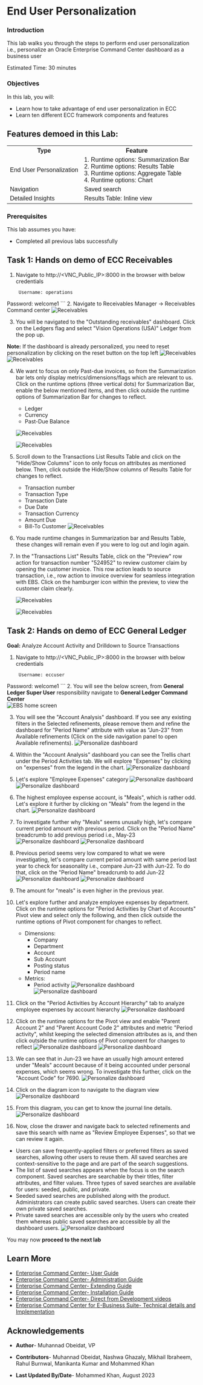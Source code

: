 # End User Personalization


### Introduction

This lab walks you through the steps to perform end user personalization i.e., personalize an Oracle Enterprise Command Center dashboard as a business user

Estimated Time: 30 minutes


### Objectives

In this lab, you will:
* Learn how to take advantage of end user personalization in ECC
* Learn ten different ECC framework components and features 



<!DOCTYPE html>
<html>
<head>
<style>
table {
  font-family: arial, sans-serif;
  border-collapse: collapse;
  width: 100%;
}

td, th {
  border: 1px solid #dddddd;
  text-align: left;
  padding: 8px;
}

tr:nth-child(even) {
  background-color: #dddddd;
}
style="white-space:pre-wrap; word-wrap:break-word"
</style>
</head>
<body>

<h2>Features demoed in this Lab:</h2>

<table>
  <tr>
    <th>Type</th>
    <th>Feature</th>
    
  </tr>

  <tr>
    <td>End User Personalization</td>
    <td> 
    1.  Runtime options: Summarization Bar<br/>
    2.  Runtime options: Results Table<br/>
    3.  Runtime options: Aggregate Table<br/>
    4.  Runtime options: Chart<br/>
     
   
  </tr>
    <tr>
    <td>Navigation</td>
    <td> 
    Saved search <br/>
 
     
   
  </tr>
        <tr>
    <td>Detailed Insights</td>
    <td> 
    Results Table: Inline view <br/>
 
     
   
  </tr>

</table>
</body>
</html>


### Prerequisites 

This lab assumes you have:
* Completed all previous labs successfully 


  

## Task 1: Hands on demo of ECC Receivables

1. Navigate to http://<VNC\_Public\_IP\>:8000 in the browser with below credentials 


    ```
  	 Username: operations
Password: welcome1
    ```
2. Navigate to Receivables Manager -> Receivables Command center 
    ![Receivables](../images/r1.png "Receivables")




3. You will be navigated to the "Outstanding receivables" dashboard. Click on the Ledgers flag and select "Vision Operations (USA)" Ledger from the pop up.

**Note:** If the dashboard is already personalized, you need  to reset personalization by clicking on the reset button on the top left 
    ![Receivables](../images/reset100.png "Receivables")
    ![Receivables](../images/r2.png "Receivables")


4. We want to focus on only Past-due invoices, so from the Summarization bar lets only display metrics/dimensions/flags which are relevant to us. Click on the runtime options (three vertical dots) for Summarization Bar, enable the below mentioned items, and then click outside the runtime options of Summarization Bar for changes to reflect.
      * Ledger
      * Currency
      * Past-Due Balance

    ![Receivables](../images/r01.png "Receivables")

    ![Receivables](../images/r0190.png "Receivables")


5. Scroll down to the Transactions List Results Table and click on the "Hide/Show Columns" icon to only focus on attributes as mentioned below. Then, click outside the Hide/Show columns of Results Table for changes to reflect.
     * Transaction number
     * Transaction Type
     * Transaction Date
     * Due Date
     * Transaction Currency
     * Amount Due
     * Bill-To Customer
    ![Receivables](../images/r09.png "Receivables")

6. You made runtime changes in Summarization bar and Results Table, these changes will remain even if you were to log out and login again.
7. In the "Transactions List" Results Table, click on the "Preview" row action for transaction number "524952" to review customer claim by opening the customer invoice. This row action leads to source transaction, i.e., row action to invoice overview for seamless integration with EBS. Click on the hamburger icon within the preview, to view the customer claim clearly.

    ![Receivables](../images/r099.png "Receivables")
    
    ![Receivables](../images/r012.png "Receivables")


## Task 2: Hands on demo of ECC General Ledger


**Goal:** Analyze Account Activity and Drilldown to Source Transactions
1. Navigate to http://<VNC\_Public\_IP\>:8000 in the browser with below credentials 


    ```
  	 Username: eccuser
Password: welcome1
    ```
2. You will see the below screen,  from **General Ledger Super User** responsibility navigate to **General Ledger Command Center**  
        ![EBS home screen](../images/genz100.png "EBS home screen")

3. You will see the "Account Analysis" dashboard. If you see any existing filters in the Selected refinements, please remove them and refine the dashboard for "Period Name" attribute with value as "Jun-23" from Available refinements (Click on the side navigation panel to open Available refinements). 
        ![Personalize dashboard](../images/changefiltersinglusecase.png "Personalize dashboard")

4. Within the "Account Analysis" dashboard you can see the Trellis chart under the Period Activities tab. We will explore "Expenses" by clicking on "expenses" from the legend in the chart.
        ![Personalize dashboard](../images/fg1.png "Personalize dashboard")

5. Let's explore "Employee Expenses" category
        ![Personalize dashboard](../images/fg2.png "Personalize dashboard")
        ![Personalize dashboard](../images/fg30.png "Personalize dashboard")
6. The highest employee expense account, is "Meals", which is rather odd. Let's explore it further by clicking on "Meals" from the legend in the chart.
        ![Personalize dashboard](../images/fg4.png "Personalize dashboard")

7. To investigate further why "Meals" seems unusally high, let's compare current period amount with previous period. Click on the "Period Name" breadcrumb to add previous period i.e., May-23
        ![Personalize dashboard](../images/fg5.png "Personalize dashboard")
        ![Personalize dashboard](../images/fg6.png "Personalize dashboard")

8. Previous period seems very low compared to what we were investigating, let's compare current period amount with same period last year to check for seasonality i.e., compare Jun-23 with Jun-22. To do that, click on the "Period Name" breadcrumb to add Jun-22
        ![Personalize dashboard](../images/fg7.png "Personalize dashboard")
        ![Personalize dashboard](../images/fg8.png "Personalize dashboard")

9. The amount for "meals" is even higher in the previous year. 
11. Let's explore further and analyze employee expenses by department. Click on the runtime options for "Period Activities by Chart of Accounts" Pivot view and select only the following, and then click outside the runtime options of Pivot component for changes to reflect.
    * Dimensions:
        * Company
        * Department
        * Account
        * Sub Account
        * Posting status
        * Period name
    * Metrics:
        * Period activity
        ![Personalize dashboard](../images/fg9.png "Personalize dashboard")
        ![Personalize dashboard](../images/fg10.png "Personalize dashboard")

12. Click on the "Period Activities by Account Hierarchy" tab to analyze employee expenses by account hierarchy
        ![Personalize dashboard](../images/fg11.png "Personalize dashboard")
13. Click on the runtime options for the Pivot view and enable "Parent Account 2" and "Parent Account Code 2" attributes and metric "Period activity", whilst keeping the selected dimension attributes as is, and then click outside the runtime options of Pivot component for changes to reflect
        ![Personalize dashboard](../images/fg12.png "Personalize dashboard")
        ![Personalize dashboard](../images/fg13.png "Personalize dashboard")

14. We can see that in Jun-23 we have an usually high amount entered under "Meals" account because of it being accounted under personal expenses, which seems wrong. To investigate this further, click on the "Account Code" for 7690.
        ![Personalize dashboard](../images/fg13highlight.png "Personalize dashboard")

15. Click on the diagram icon to navigate to the diagram view
        ![Personalize dashboard](../images/y6c.png "Personalize dashboard")

16. From this diagram, you can get to know the journal line details.
        ![Personalize dashboard](../images/f12.png "Personalize dashboard")

17. Now, close the drawer and navigate back to selected refinements and save this search with name as "Review Employee Expenses", so that we can review it again.
* Users can save frequently-applied filters or preferred filters as saved searches, allowing other users to reuse them. All saved searches are context-sensitive to the page and are part of the search suggestions. 
* The list of saved searches appears when the focus is on the search component. Saved searches are searchable by their titles, filter attributes, and filter values. Three types of saved searches are available for users: seeded, public, and private. 
* Seeded saved searches are published along with the product. Administrators can create public saved searches. Users can create their own private saved searches. 
* Private saved searches are accessible only by the users who created them whereas public saved searches are accessible by all the dashboard users. 
        ![Personalize dashboard](../images/fg15.png "Personalize dashboard")





















 
    






You may now  **proceed to the next lab**

## Learn More
* [Enterprise Command Center- User Guide](https://docs.oracle.com/cd/E26401_01/doc.122/e22956/T27641T671922.htm)
* [Enterprise Command Center- Administration Guide](https://docs.oracle.com/cd/E26401_01/doc.122/f34732/toc.htm)
* [Enterprise Command Center- Extending Guide](https://docs.oracle.com/cd/E26401_01/doc.122/f21671/T673609T673618.htm)
* [Enterprise Command Center- Installation Guide](https://support.oracle.com/epmos/faces/DocumentDisplay?_afrLoop=264801675930013&id=2495053.1&_afrWindowMode=0&_adf.ctrl-state=1c6rxqpyoj_102)
* [Enterprise Command Center- Direct from Development videos](https://learn.oracle.com/ols/course/ebs-enterprise-command-centers-direct-from-development/50662/60350)
* [Enterprise Command Center for E-Business Suite- Technical details and Implementation](https://mylearn.oracle.com/ou/component/-/117416)

## Acknowledgements

* **Author**- Muhannad Obeidat, VP

* **Contributors**-  Muhannad Obeidat, Nashwa Ghazaly, Mikhail Ibraheem, Rahul Burnwal, Manikanta Kumar and Mohammed Khan

* **Last Updated By/Date**- Mohammed Khan, August 2023

